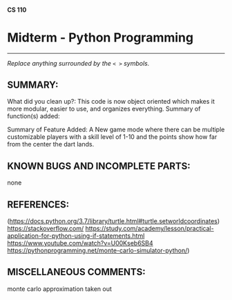 #### CS 110
# Midterm - Python Programming

***

_Replace anything surrounded by the `< >` symbols._

## SUMMARY:
What did you clean up?:
This code is now object oriented which makes it more modular, easier to use, and organizes everything. 
Summary of function(s) added:

Summary of Feature Added:
A New game mode where there can be multiple customizable players with a skill level of 1-10 and the points show how far from the center the dart lands. 
## KNOWN BUGS AND INCOMPLETE PARTS:
none
## REFERENCES:
(https://docs.python.org/3.7/library/turtle.html#turtle.setworldcoordinates)
https://stackoverflow.com/
https://study.com/academy/lesson/practical-application-for-python-using-if-statements.html
https://www.youtube.com/watch?v=U00Kseb6SB4
https://pythonprogramming.net/monte-carlo-simulator-python/)
## MISCELLANEOUS COMMENTS:
monte carlo approximation taken out

